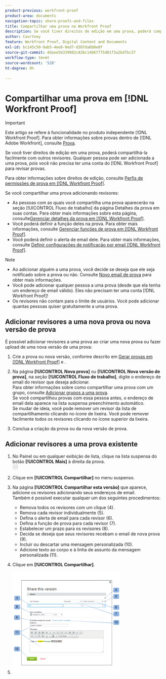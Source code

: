 ```yaml
---
product-previous: workfront-proof
product-area: documents
navigation-topic: share-proofs-and-files
title: Compartilhar uma prova no Workfront Proof
description: Se você tiver direitos de edição em uma prova, poderá compartilhá-la facilmente com outros revisores. Qualquer pessoa pode ser adicionada a uma prova, pois você não precisa ter uma conta  [!DNL Workfront Proof]  para revisar provas.
author: Courtney
feature: Workfront Proof, Digital Content and Documents
exl-id: bc145c50-9ab5-4ee8-9ed7-d307da6b0e8f
source-git-commit: ddaee5b339982c826c14b67775d81f3a2bd7bc37
workflow-type: tm+mt
source-wordcount: '528'
ht-degree: 0%

---
```


# Compartilhar uma prova em [!DNL Workfront Proof]

>[!IMPORTANT]
>
>Este artigo se refere à funcionalidade no produto independente [!DNL Workfront Proof]. Para obter informações sobre provas dentro de [!DNL Adobe Workfront], consulte [Prova](../../../review-and-approve-work/proofing/proofing.md).

Se você tiver direitos de edição em uma prova, poderá compartilhá-la facilmente com outros revisores. Qualquer pessoa pode ser adicionada a uma prova, pois você não precisa ter uma conta do [!DNL Workfront Proof] para revisar provas.

Para obter informações sobre direitos de edição, consulte [Perfis de permissões de prova em [!DNL Workfront Proof]](../../../workfront-proof/wp-acct-admin/account-settings/proof-perm-profiles-in-wp.md).

Se você compartilhar uma prova adicionando revisores:

* As pessoas com as quais você compartilha uma prova aparecerão na seção [!UICONTROL Fluxo de trabalho] da página Detalhes da prova em suas contas. Para obter mais informações sobre esta página, consulte[Gerenciar detalhes da prova em [!DNL Workfront Proof]](../../../workfront-proof/wp-work-proofsfiles/manage-your-work/manage-proof-details.md).
* Você poderá definir a função deles na prova. Para obter mais informações, consulte [Gerenciar funções de prova em [!DNL Workfront Proof]](../../../workfront-proof/wp-work-proofsfiles/share-proofs-and-files/manage-proof-roles.md).
* Você poderá definir o alerta de email dele. Para obter mais informações, consulte [Definir configurações de notificação por email [!DNL Workfront Proof]](../../../workfront-proof/wp-emailsntfctns/email-alerts/config-email-notification-settings-wp.md).

>[!NOTE]
>
>* Ao adicionar alguém a uma prova, você decide se deseja que ele seja notificado sobre a prova ou não. Consulte [Novo email de prova](../../../workfront-proof/wp-emailsntfctns/proof-notifications-and-reminders/new-proof-email.md) para obter mais informações.
>* Você pode adicionar qualquer pessoa a uma prova (desde que ela tenha um endereço de email válido). Eles não precisam ter uma conta [!DNL Workfront Proof]!
>* Os revisores não contam para o limite de usuários. Você pode adicionar quantas pessoas quiser gratuitamente a uma prova.
>



## Adicionar revisores a uma nova prova ou nova versão de prova

É possível adicionar revisores a uma prova ao criar uma nova prova ou fazer upload de uma nova versão de uma prova:

1. Crie a prova ou nova versão, conforme descrito em [Gerar provas em [!DNL Workfront Proof]](../../../workfront-proof/wp-work-proofsfiles/create-proofs-and-files/generate-proofs.md) e .
1. Na página **[!UICONTROL Nova prova]** ou **[!UICONTROL Nova versão de prova]**, na seção **[!UICONTROL Fluxo de trabalho]**, digite o endereço de email do revisor que deseja adicionar.\
   Para obter informações sobre como compartilhar uma prova com um grupo, consulte [Adicionar grupos a uma prova](../../../workfront-proof/wp-mnguserscontacts/groups/add-groups.md).\
   Se você compartilhou provas com essa pessoa antes, o endereço de email dela aparece na lista suspensa preenchimento automático.\
   Se mudar de ideia, você pode remover um revisor da lista de compartilhamento clicando no ícone de lixeira. Você pode remover facilmente todos os revisores clicando no ícone superior da lixeira.

1. Conclua a criação da prova ou da nova versão de prova.

## Adicionar revisores a uma prova existente

1. No Painel ou em qualquer exibição de lista, clique na lista suspensa do botão **[!UICONTROL Mais]** à direita da prova.\
   ![Mais menu](assets/more-button-small.png)

1. Clique em **[!UICONTROL Compartilhar]** no menu suspenso.
1. Na página **[!UICONTROL Compartilhar esta versão]** que aparece, adicione os revisores adicionando seus endereços de email.\
   Também é possível executar qualquer um dos seguintes procedimentos:

   * Remova todos os revisores com um clique (4).
   * Remova cada revisor individualmente (5).
   * Defina o alerta de email para cada revisor (6).
   * Defina a função de prova para cada revisor (7).
   * Estabelecer um prazo para os revisores (8).
   * Decida se deseja que seus revisores recebam o email de nova prova (9).
   * Incluir ou descartar uma mensagem personalizada (10).
   * Adicione texto ao corpo e à linha de assunto da mensagem personalizada (11).

1. Clique em **[!UICONTROL Compartilhar]**.
1. ![Compartilhar_esta_versão_página.png](assets/share-this-version-page-350x330.png)

